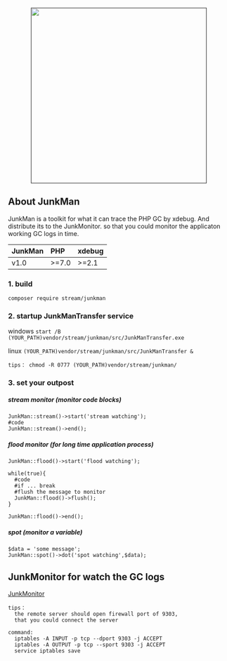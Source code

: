 <p align="center"><a href="" alt="JunkMan"><img src="https://github.com/ydtg1993/JunkMan/blob/master/src/image/iconfinder_Eye.png" width="400px"></a></p>   
  
## About JunkMan

JunkMan is a toolkit for what it can trace the PHP GC by xdebug. And distribute its to the JunkMonitor.
so that you could monitor the applicaton working GC logs in time.

<table><thead><tr><th style="text-align:center;">JunkMan</th>
<th style="text-align:left;">PHP</th>
<th style="text-align:left;">xdebug</th>
</tr></thead><tbody><tr><td style="text-align:left;">v1.0</td>
<td style="text-align:left;">&gt;=7.0</td>
<td style="text-align:left;">&gt;=2.1</td>
</tr></tbody></table>


### 1. build

`composer require stream/junkman`    

### 2. startup JunkManTransfer service

windows    `start /B (YOUR_PATH)vendor/stream/junkman/src/JunkManTransfer.exe`

linux    `(YOUR_PATH)vendor/stream/junkman/src/JunkManTransfer &`

    tips： chmod -R 0777 (YOUR_PATH)vendor/stream/junkman/  

### 3. set your outpost

##### stream monitor (monitor code blocks)

    JunkMan::stream()->start('stream watching');
    #code
    JunkMan::stream()->end();
    
    
##### flood monitor (for long time application process)

    JunkMan::flood()->start('flood watching');
    
    while(true){
      #code
      #if ... break
      #flush the message to monitor
      JunkMan::flood()->flush();
    }
    
    JunkMan::flood()->end();   
    
##### spot (monitor a variable)
    $data = 'some message';
    JunkMan::spot()->dot('spot watching',$data); 
    
    
## JunkMonitor for watch the GC logs
[JunkMonitor](https://github.com/ydtg1993/JunkMonitor.git)

    tips： 
      the remote server should open firewall port of 9303, 
      that you could connect the server
           
    command:
      iptables -A INPUT -p tcp --dport 9303 -j ACCEPT
      iptables -A OUTPUT -p tcp --sport 9303 -j ACCEPT
      service iptables save
